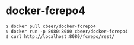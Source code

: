 docker-fcrepo4
==============

```console
$ docker pull cbeer/docker-fcrepo4
$ docker run -p 8080:8080 cbeer/docker-fcrepo4
$ curl http://localhost:8080/fcrepo/rest/
```
